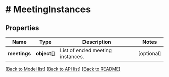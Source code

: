 # # MeetingInstances

## Properties

Name | Type | Description | Notes
------------ | ------------- | ------------- | -------------
**meetings** | **object[]** | List of ended meeting instances. | [optional]

[[Back to Model list]](../../README.md#models) [[Back to API list]](../../README.md#endpoints) [[Back to README]](../../README.md)
